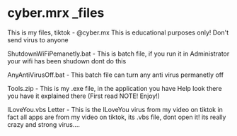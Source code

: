# cyber.mrx _files
This is my files, tiktok - @cyber.mx
This is educational purposes only!
Don't send virus to anyone

ShutdownWiFiPemanetly.bat - This is batch file, if you run it in Administrator your wifi has been shudown dont do this

AnyAntiVirusOff.bat - This batch file can turn any anti virus permanetly off

Tools.zip - This is my .exe file, in the application you have Help look there you have it explained there (First read NOTE! Enjoy!)

ILoveYou.vbs Letter - This is the ILoveYou virus from my video on tiktok in fact all apps are from my video on tiktok, its .vbs file, dont open it! its really crazy and strong virus.... 
